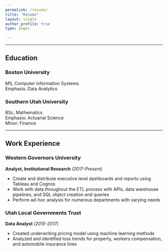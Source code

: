 ```yaml
---
permalink: /resume/
title: "Resume"
layout: single
author_profile: true
type: pages
      
---
```


------  
## Education


### Boston University
MS, Computer Information Systems  
Emphasis: Data Analytics


### Southern Utah University
BSc, Mathematics  
Emphasis: Actuarial Science  
Minor: Finance

   
------


## Work Experience

### **Western Governors University**
**Analyst, Institutional Research** *(2017-Present)*

* Create and distribute executive level dashboards and reports using Tableau and Cognos
* Work with data throughout the ETL process with APIs, data warehouse pipelines, and SQL object creation and queries
* Perform ad-hoc analysis for numerous departments with varying needs

### **Utah Local Governments Trust**
**Data Analyst** *(2015-2017)*

* Created underwriting pricing model using machine learning methods
* Analyzed and identified loss trends for property, workers compensation, and automobile insurance lines